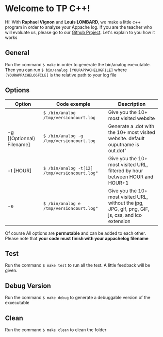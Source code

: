 # Welcome to TP C++!

Hi! With **Raphael Vignon** and **Louis LOMBARD**, we make a little c++ program in order to analyse your Appache log. If you are the teacher who will evaluate us, please go to our [Github Project](https://github.com/Rafouf69/AnalyseLogs/tree/main). Let's explain to you how it works

## General

Run the command `$ make` in order to generate the bin/analog executable.
Then you can run `$ bin/analog [YOURAPPACHELOGFILE]` where `[YOURAPPACHELOGFILE]` is the relative path to your log file

## Options

| Option                    | Code exemple                                  | Description                                                                                        |
| ------------------------- | --------------------------------------------- | -------------------------------------------------------------------------------------------------- |
|                           | `$ /bin/analog /tmp/versioncourt.log`         | Give you the 10+ most visited website                                                              |
| -g [(Optionnal) Filename] | `$ /bin/analog -g /tmp/versioncourt.log`      | Generate a .dot with the 10+ most visited website. default ouputname is out.dot"                   |
| -t [HOUR]                 | `$ /bin/analog -t[12] /tmp/versioncourt.log"` | Give you the 10+ most visited URL, filtered by hour between HOUR and HOUR+1                        |
| -e                        | `$ /bin/analog e /tmp/versioncourt.log"`      | Give you the 10+ most visited URL, without the jpg, JPG, gif, png, GIF, js, css, and ico extension |

Of course All options are **permutable** and can be added to each other. Please note that **your code must finish with your appachelog filename**

## Test

Run the command `$ make test` to run all the test. A little feedback will be given.

## Debug Version

Run the command `$ make debug` to generate a debuggable version of the exxecutable

## Clean

Run the command `$ make clean` to clean the folder
